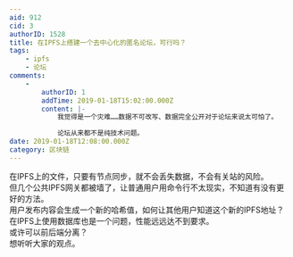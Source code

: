 ```yaml
---
aid: 912
cid: 3
authorID: 1528
title: 在IPFS上搭建一个去中心化的匿名论坛，可行吗？
tags:
    - ipfs
    - 论坛
comments:
    -
        authorID: 1
        addTime: 2019-01-18T15:02:00.000Z
        content: |-
            我觉得是一个灾难……数据不可改写、数据完全公开对于论坛来说太可怕了。

            论坛从来都不是纯技术问题。
date: 2019-01-18T12:08:00.000Z
category: 区块链
---
```


在IPFS上的文件，只要有节点同步，就不会丢失数据，不会有关站的风险。  
但几个公共IPFS网关都被墙了，让普通用户用命令行不太现实，不知道有没有更好的方法。  
用户发布内容会生成一个新的哈希值，如何让其他用户知道这个新的IPFS地址？  
在IPFS上使用数据库也是一个问题，性能远远达不到要求。  
或许可以前后端分离？  
想听听大家的观点。
